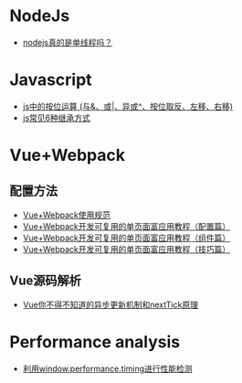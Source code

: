 <style>
h2 {
    border-bottom: none
}
</style>

# NodeJs
* [nodejs真的是单线程吗？](https://segmentfault.com/a/1190000014926921)

# Javascript
* [js中的按位运算 (与&、或|、异或^、按位取反、左移、右移)](https://blog.csdn.net/yuefujuan_1992/article/details/89456004)
* [js常见6种继承方式](https://www.toutiao.com/a6710409815899767299/)

# Vue+Webpack
## 配置方法
* [Vue+Webpack使用规范](https://zhuanlan.zhihu.com/p/21702033)
* [Vue+Webpack开发可复用的单页面富应用教程（配置篇）](https://zhuanlan.zhihu.com/p/21702056)
* [Vue+Webpack开发可复用的单页面富应用教程（组件篇）](https://zhuanlan.zhihu.com/p/21702075)
* [Vue+Webpack开发可复用的单页面富应用教程（技巧篇）](https://zhuanlan.zhihu.com/p/21702087)
## Vue源码解析
* [Vue你不得不知道的异步更新机制和nextTick原理](https://www.cnblogs.com/chanwahfung/p/13296293.html)

# Performance analysis
* [利用window.performance.timing进行性能检测](https://www.cnblogs.com/LuckyWinty/p/8053226.html)
